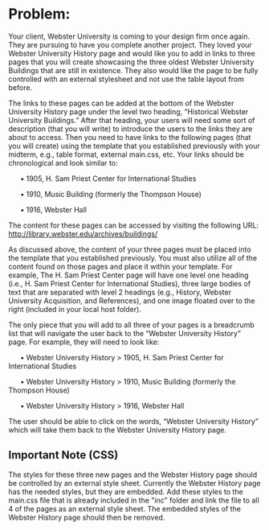 # Problem:
Your client, Webster University is coming to your design firm once again. 
They are pursuing to have you complete another project. 
They loved your Webster University History page and would like you to add in links to three pages that you will create showcasing the three oldest 
Webster University Buildings that are still in existence. 
They also would like the page to be fully controlled with an external stylesheet and not use the table layout from before.

The links to these pages can be added at the bottom of the Webster University History page under the level two heading, “Historical Webster University Buildings.” 
After that heading, your users will need some sort of description (that you will write) to introduce the users to the links they are about to access. 
Then you need to have links to the following pages (that you will create) using the template that you established previously with your midterm, 
e.g., table format, external main.css, etc.
Your links should be chronological and look similar to:

&nbsp;&nbsp;&nbsp;&nbsp;&nbsp;&nbsp;• 1905, H. Sam Priest Center for International Studies

&nbsp;&nbsp;&nbsp;&nbsp;&nbsp;&nbsp;• 1910, Music Building (formerly the Thompson House)

&nbsp;&nbsp;&nbsp;&nbsp;&nbsp;&nbsp;• 1916, Webster Hall

The content for these pages can be accessed by visiting the following URL: 
http://library.webster.edu/archives/buildings/

As discussed above, the content of your three pages must be placed into the template that you established previously. 
You must also utilize all of the content found on those pages and place it within your template. 
For example, The H. Sam Priest Center page will have one level one heading (i.e., H. Sam Priest Center for International Studies), 
three large bodies of text that are separated with level 2 headings (e.g., History, Webster University Acquisition, and References), 
and one image floated over to the right (included in your local host folder).

The only piece that you will add to all three of your pages is a breadcrumb list that will navigate the user back to the 
“Webster University History” page. For example, they will need to look like:

&nbsp;&nbsp;&nbsp;&nbsp;&nbsp;&nbsp;• Webster University History > 1905, H. Sam Priest Center for International Studies

&nbsp;&nbsp;&nbsp;&nbsp;&nbsp;&nbsp;• Webster University History > 1910, Music Building (formerly the Thompson House)

&nbsp;&nbsp;&nbsp;&nbsp;&nbsp;&nbsp;• Webster University History > 1916, Webster Hall

The user should be able to click on the words, “Webster University History” which will take them back to the Webster University History page.

## Important Note (CSS)
The styles for these three new pages and the Webster History page should be controlled by an external style sheet. 
Currently the Webster History page has the needed styles, but they are embedded. 
Add these styles to the main.css file that is already included in the "inc" folder and link the file to all 4 of the pages as an external style sheet. 
The embedded styles of the Webster History page should then be removed.
